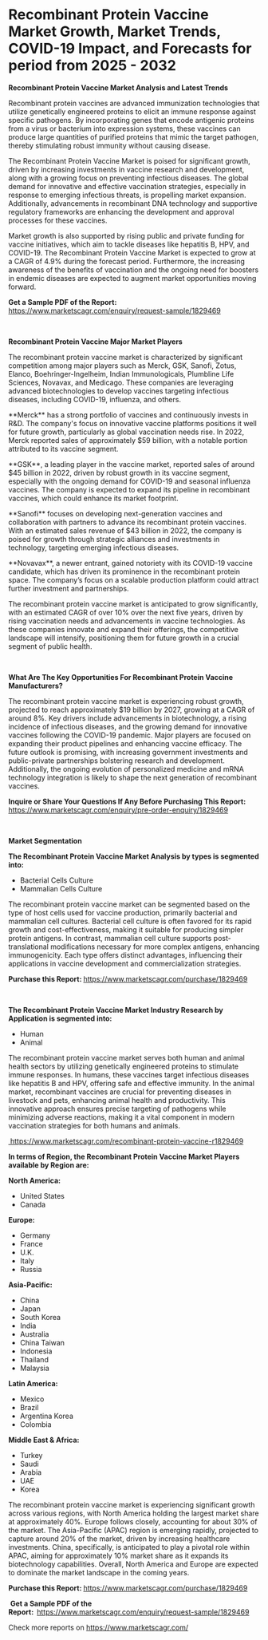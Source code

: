 <p><h1>Recombinant Protein Vaccine Market Growth, Market Trends, COVID-19 Impact, and Forecasts for period from 2025 - 2032</h1></p><p><strong>Recombinant Protein Vaccine Market Analysis and Latest Trends</strong></p>
<p><p>Recombinant protein vaccines are advanced immunization technologies that utilize genetically engineered proteins to elicit an immune response against specific pathogens. By incorporating genes that encode antigenic proteins from a virus or bacterium into expression systems, these vaccines can produce large quantities of purified proteins that mimic the target pathogen, thereby stimulating robust immunity without causing disease.</p><p>The Recombinant Protein Vaccine Market is poised for significant growth, driven by increasing investments in vaccine research and development, along with a growing focus on preventing infectious diseases. The global demand for innovative and effective vaccination strategies, especially in response to emerging infectious threats, is propelling market expansion. Additionally, advancements in recombinant DNA technology and supportive regulatory frameworks are enhancing the development and approval processes for these vaccines.</p><p>Market growth is also supported by rising public and private funding for vaccine initiatives, which aim to tackle diseases like hepatitis B, HPV, and COVID-19. The Recombinant Protein Vaccine Market is expected to grow at a CAGR of 4.9% during the forecast period. Furthermore, the increasing awareness of the benefits of vaccination and the ongoing need for boosters in endemic diseases are expected to augment market opportunities moving forward.</p></p>
<p><strong>Get a Sample PDF of the Report:&nbsp;</strong> <a href="https://www.marketscagr.com/enquiry/request-sample/1829469?utm_campaign=3266&utm_medium=2&utm_source=Github&utm_content=ia&utm_term=08032025&utm_id=recombinant-protein-vaccine">https://www.marketscagr.com/enquiry/request-sample/1829469</a></p>
<p>&nbsp;</p>
<p><strong>Recombinant Protein Vaccine Major Market Players</strong></p>
<p><p>The recombinant protein vaccine market is characterized by significant competition among major players such as Merck, GSK, Sanofi, Zotus, Elanco, Boehringer-Ingelheim, Indian Immunologicals, Plumbline Life Sciences, Novavax, and Medicago. These companies are leveraging advanced biotechnologies to develop vaccines targeting infectious diseases, including COVID-19, influenza, and others.</p><p>**Merck** has a strong portfolio of vaccines and continuously invests in R&D. The company's focus on innovative vaccine platforms positions it well for future growth, particularly as global vaccination needs rise. In 2022, Merck reported sales of approximately $59 billion, with a notable portion attributed to its vaccine segment.</p><p>**GSK**, a leading player in the vaccine market, reported sales of around $45 billion in 2022, driven by robust growth in its vaccine segment, especially with the ongoing demand for COVID-19 and seasonal influenza vaccines. The company is expected to expand its pipeline in recombinant vaccines, which could enhance its market footprint.</p><p>**Sanofi** focuses on developing next-generation vaccines and collaboration with partners to advance its recombinant protein vaccines. With an estimated sales revenue of $43 billion in 2022, the company is poised for growth through strategic alliances and investments in technology, targeting emerging infectious diseases.</p><p>**Novavax**, a newer entrant, gained notoriety with its COVID-19 vaccine candidate, which has driven its prominence in the recombinant protein space. The company’s focus on a scalable production platform could attract further investment and partnerships.</p><p>The recombinant protein vaccine market is anticipated to grow significantly, with an estimated CAGR of over 10% over the next five years, driven by rising vaccination needs and advancements in vaccine technologies. As these companies innovate and expand their offerings, the competitive landscape will intensify, positioning them for future growth in a crucial segment of public health.</p></p>
<p>&nbsp;</p>
<p><strong>What Are The Key Opportunities For Recombinant Protein Vaccine Manufacturers?</strong></p>
<p><p>The recombinant protein vaccine market is experiencing robust growth, projected to reach approximately $19 billion by 2027, growing at a CAGR of around 8%. Key drivers include advancements in biotechnology, a rising incidence of infectious diseases, and the growing demand for innovative vaccines following the COVID-19 pandemic. Major players are focused on expanding their product pipelines and enhancing vaccine efficacy. The future outlook is promising, with increasing government investments and public-private partnerships bolstering research and development. Additionally, the ongoing evolution of personalized medicine and mRNA technology integration is likely to shape the next generation of recombinant vaccines.</p></p>
<p><strong>Inquire or Share Your Questions If Any Before Purchasing This Report:</strong> <a href="https://www.marketscagr.com/enquiry/pre-order-enquiry/1829469?utm_campaign=3266&utm_medium=2&utm_source=Github&utm_content=ia&utm_term=08032025&utm_id=recombinant-protein-vaccine">https://www.marketscagr.com/enquiry/pre-order-enquiry/1829469</a></p>
<p>&nbsp;</p>
<p><strong>Market Segmentation</strong></p>
<p><strong>The Recombinant Protein Vaccine Market Analysis by types is segmented into:</strong></p>
<p><ul><li>Bacterial Cells Culture</li><li>Mammalian Cells Culture</li></ul></p>
<p><p>The recombinant protein vaccine market can be segmented based on the type of host cells used for vaccine production, primarily bacterial and mammalian cell cultures. Bacterial cell culture is often favored for its rapid growth and cost-effectiveness, making it suitable for producing simpler protein antigens. In contrast, mammalian cell culture supports post-translational modifications necessary for more complex antigens, enhancing immunogenicity. Each type offers distinct advantages, influencing their applications in vaccine development and commercialization strategies.</p></p>
<p><strong>Purchase this Report:&nbsp;</strong><a href="https://www.marketscagr.com/purchase/1829469?utm_campaign=3266&utm_medium=2&utm_source=Github&utm_content=ia&utm_term=08032025&utm_id=recombinant-protein-vaccine">https://www.marketscagr.com/purchase/1829469</a></p>
<p>&nbsp;</p>
<p><strong>The Recombinant Protein Vaccine Market Industry Research by Application is segmented into:</strong></p>
<p><ul><li>Human</li><li>Animal</li></ul></p>
<p><p>The recombinant protein vaccine market serves both human and animal health sectors by utilizing genetically engineered proteins to stimulate immune responses. In humans, these vaccines target infectious diseases like hepatitis B and HPV, offering safe and effective immunity. In the animal market, recombinant vaccines are crucial for preventing diseases in livestock and pets, enhancing animal health and productivity. This innovative approach ensures precise targeting of pathogens while minimizing adverse reactions, making it a vital component in modern vaccination strategies for both humans and animals.</p></p>
<p><a href="https://www.marketscagr.com/recombinant-protein-vaccine-r1829469?utm_campaign=3266&utm_medium=2&utm_source=Github&utm_content=ia&utm_term=08032025&utm_id=recombinant-protein-vaccine">&nbsp;https://www.marketscagr.com/recombinant-protein-vaccine-r1829469</a></p>
<p><strong>In terms of Region, the Recombinant Protein Vaccine Market Players available by Region are:</strong></p>
<p>
    <p> <strong> North America: </strong>
        <ul>
            <li>United States</li>
            <li>Canada</li>
        </ul>
        </p> 
    <p> <strong> Europe: </strong>
        <ul>
            <li>Germany</li>
            <li>France</li>
            <li>U.K.</li>
            <li>Italy</li>
            <li>Russia</li>
        </ul>
        </p> 
    <p> <strong> Asia-Pacific: </strong>
        <ul>
            <li>China</li>
            <li>Japan</li>
            <li>South Korea</li>
            <li>India</li>
            <li>Australia</li>
            <li>China Taiwan</li>
            <li>Indonesia</li>
            <li>Thailand</li>
            <li>Malaysia</li>
        </ul>
        </p> 
    <p> <strong> Latin America: </strong>
        <ul>
            <li>Mexico</li>
            <li>Brazil</li>
            <li>Argentina Korea</li>
            <li>Colombia</li>
        </ul>
        </p> 
    <p> <strong> Middle East & Africa: </strong>
        <ul>
            <li>Turkey</li>
            <li>Saudi</li>
            <li>Arabia</li>
            <li>UAE</li>
            <li>Korea</li>
        </ul>
    </p>
    </p>
<p><p>The recombinant protein vaccine market is experiencing significant growth across various regions, with North America holding the largest market share at approximately 40%. Europe follows closely, accounting for about 30% of the market. The Asia-Pacific (APAC) region is emerging rapidly, projected to capture around 20% of the market, driven by increasing healthcare investments. China, specifically, is anticipated to play a pivotal role within APAC, aiming for approximately 10% market share as it expands its biotechnology capabilities. Overall, North America and Europe are expected to dominate the market landscape in the coming years.</p></p>
<p><strong>Purchase this Report: </strong><a href="https://www.marketscagr.com/purchase/1829469?utm_campaign=3266&utm_medium=2&utm_source=Github&utm_content=ia&utm_term=08032025&utm_id=recombinant-protein-vaccine">https://www.marketscagr.com/purchase/1829469</a></p>
<p>&nbsp;<strong>Get a Sample PDF of the Report:&nbsp;&nbsp;</strong><a href="https://www.marketscagr.com/enquiry/request-sample/1829469?utm_campaign=3266&utm_medium=2&utm_source=Github&utm_content=ia&utm_term=08032025&utm_id=recombinant-protein-vaccine">https://www.marketscagr.com/enquiry/request-sample/1829469</a></p>
<p><strong></strong></p>
<p>Check more reports on <a href="https://www.marketscagr.com/?utm_campaign=3266&utm_medium=2&utm_source=Github&utm_content=ia&utm_term=08032025&utm_id=recombinant-protein-vaccine">https://www.marketscagr.com/</a></p>